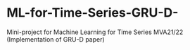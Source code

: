 # ML-for-Time-Series-GRU-D-
Mini-project for Machine Learning for Time Series MVA21/22 (Implementation of GRU-D paper)
